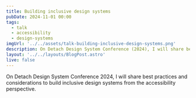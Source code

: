 ```yaml
---
title: Building inclusive design systems
pubDate: 2024-11-01 00:00
tags:
  - talk
  - accessibility
  - design-systems
imgUrl: '../../assets/talk-building-inclusive-design-systems.png'
description: On Detach Design System Conference (2024), I will share best practices and considerations to build inclusive design systems from the accessibility perspective. 
layout: '../../layouts/BlogPost.astro'
live: false
---
```


On Detach Design System Conference 2024, I will share best practices and considerations to build inclusive design systems from the accessibility perspective. 
